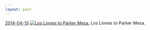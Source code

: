 ```yaml
---
layout: post
---
```


<p>
  <time><a href="/309">2014-04-13</a></time>
  <a href="/309"><img src="{{ site.assets_url }}/309-640.jpg" srcset="{{ site.assets_url }}/309-1280.jpg 1280w, {{ site.assets_url }}/309-960.jpg 960w, {{ site.assets_url }}/309-640.jpg 640w, {{ site.assets_url }}/309-320.jpg 320w" sizes="(min-width: 700px) 50vw, calc(100vw - 2rem)" alt="Los Liones to Parker Mesa." /></a>
  <span>Los Liones to Parker Mesa.</span>
</p>
